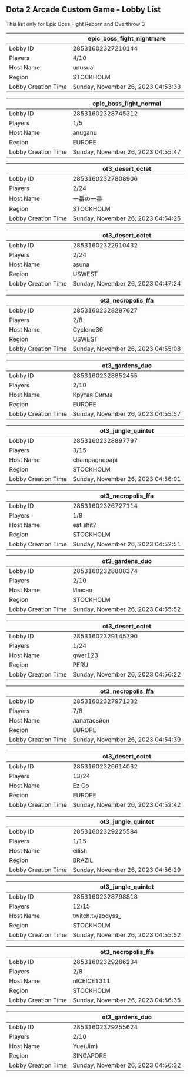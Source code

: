 ## Dota 2 Arcade Custom Game - Lobby List

This list only for Epic Boss Fight Reborn and Overthrow 3

|  | epic_boss_fight_nightmare |
| ------ | ------ |
| Lobby ID | 28531602327210144 |
| Players | 4/10 |
| Host Name | unusual |
| Region | STOCKHOLM |
| Lobby Creation Time | Sunday, November 26, 2023 04:53:33 |


|  | epic_boss_fight_normal |
| ------ | ------ |
| Lobby ID | 28531602328745312 |
| Players | 1/5 |
| Host Name | anuganu |
| Region | EUROPE |
| Lobby Creation Time | Sunday, November 26, 2023 04:55:47 |


|  | ot3_desert_octet |
| ------ | ------ |
| Lobby ID | 28531602327808906 |
| Players | 2/24 |
| Host Name | 一番の一番 |
| Region | STOCKHOLM |
| Lobby Creation Time | Sunday, November 26, 2023 04:54:25 |


|  | ot3_desert_octet |
| ------ | ------ |
| Lobby ID | 28531602322910432 |
| Players | 2/24 |
| Host Name | asuna |
| Region | USWEST |
| Lobby Creation Time | Sunday, November 26, 2023 04:47:24 |


|  | ot3_necropolis_ffa |
| ------ | ------ |
| Lobby ID | 28531602328297627 |
| Players | 2/8 |
| Host Name | Cyclone36 |
| Region | USWEST |
| Lobby Creation Time | Sunday, November 26, 2023 04:55:08 |


|  | ot3_gardens_duo |
| ------ | ------ |
| Lobby ID | 28531602328852455 |
| Players | 2/10 |
| Host Name | Крутая Сигма |
| Region | EUROPE |
| Lobby Creation Time | Sunday, November 26, 2023 04:55:57 |


|  | ot3_jungle_quintet |
| ------ | ------ |
| Lobby ID | 28531602328897797 |
| Players | 3/15 |
| Host Name | champagnepapi |
| Region | STOCKHOLM |
| Lobby Creation Time | Sunday, November 26, 2023 04:56:01 |


|  | ot3_necropolis_ffa |
| ------ | ------ |
| Lobby ID | 28531602326727114 |
| Players | 1/8 |
| Host Name | eat shit? |
| Region | STOCKHOLM |
| Lobby Creation Time | Sunday, November 26, 2023 04:52:51 |


|  | ot3_gardens_duo |
| ------ | ------ |
| Lobby ID | 28531602328808374 |
| Players | 2/10 |
| Host Name | Илюня |
| Region | STOCKHOLM |
| Lobby Creation Time | Sunday, November 26, 2023 04:55:52 |


|  | ot3_desert_octet |
| ------ | ------ |
| Lobby ID | 28531602329145790 |
| Players | 1/24 |
| Host Name | qwer123 |
| Region | PERU |
| Lobby Creation Time | Sunday, November 26, 2023 04:56:22 |


|  | ot3_necropolis_ffa |
| ------ | ------ |
| Lobby ID | 28531602327971332 |
| Players | 7/8 |
| Host Name | лапатасьйон |
| Region | EUROPE |
| Lobby Creation Time | Sunday, November 26, 2023 04:54:39 |


|  | ot3_desert_octet |
| ------ | ------ |
| Lobby ID | 28531602326614062 |
| Players | 13/24 |
| Host Name | Ez Go |
| Region | EUROPE |
| Lobby Creation Time | Sunday, November 26, 2023 04:52:42 |


|  | ot3_jungle_quintet |
| ------ | ------ |
| Lobby ID | 28531602329225584 |
| Players | 1/15 |
| Host Name | eilish |
| Region | BRAZIL |
| Lobby Creation Time | Sunday, November 26, 2023 04:56:29 |


|  | ot3_jungle_quintet |
| ------ | ------ |
| Lobby ID | 28531602328798818 |
| Players | 12/15 |
| Host Name | twitch.tv/zodyss_ |
| Region | STOCKHOLM |
| Lobby Creation Time | Sunday, November 26, 2023 04:55:52 |


|  | ot3_necropolis_ffa |
| ------ | ------ |
| Lobby ID | 28531602329286234 |
| Players | 2/8 |
| Host Name | nICEICE1311 |
| Region | STOCKHOLM |
| Lobby Creation Time | Sunday, November 26, 2023 04:56:35 |


|  | ot3_gardens_duo |
| ------ | ------ |
| Lobby ID | 28531602329255624 |
| Players | 2/10 |
| Host Name | Yue(Jim) |
| Region | SINGAPORE |
| Lobby Creation Time | Sunday, November 26, 2023 04:56:32 |


